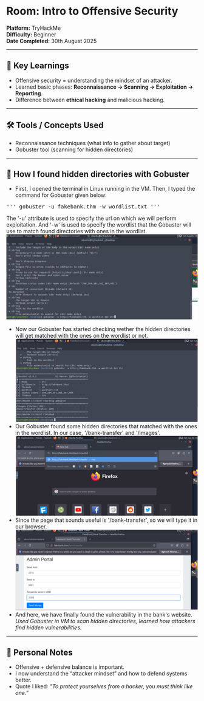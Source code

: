 # Room: Intro to Offensive Security
**Platform:** TryHackMe  
**Difficulty:** Beginner  
**Date Completed:** 30th August 2025  

---

## 🔑 Key Learnings
- Offensive security = understanding the mindset of an attacker.  
- Learned basic phases: **Reconnaissance → Scanning → Exploitation → Reporting**.  
- Difference between **ethical hacking** and malicious hacking.  

---

## 🛠 Tools / Concepts Used
- Reconnaissance techniques (what info to gather about target)  
- Gobuster tool (scanning for hidden directories)  

---

## 📌 How I found hidden directories with Gobuster
- First, I opened the terminal in Linux running in the VM. Then, I typed the command for Gobuster given below:
<pre>''' gobuster -u fakebank.thm -w wordlist.txt '''</pre>
The '-u' attribute is used to specify the url on which we will perform exploitation. And '-w' is used to specify the wordlist that the Gobuster will use to match found directories with ones in the wordlist.
![Ghostbuster Scan](images/ghostbuster1.png)
- Now our Gobuster has started checking wether the hidden directories will get matched with the ones on the wordlist or not.
![Ghostbuster Scan](images/ghostbuster2.png)
- Our Gobuster found some hidden directories that matched with the ones in the wordlist. In our case, '/bank-transfer' and '/images'.
![Ghostbuster Scan](images/ghostbuster3.png)
- Since the page that sounds useful is '/bank-transfer', so we will type it in our browser.
![Ghostbuster Scan](images/ghostbuster4.png)
- And here, we have finally found the vulnerability in the bank's website.
*Used Gobuster in VM to scan hidden directories, learned how attackers find hidden vulnerabilities.*

---

## 📝 Personal Notes
- Offensive + defensive balance is important.  
- I now understand the “attacker mindset” and how to defend systems better.  
- Quote I liked: *"To protect yourselves from a hacker, you must think like one."*
